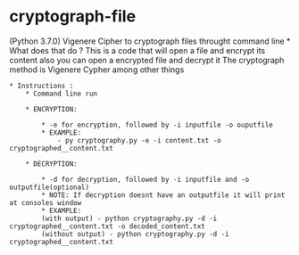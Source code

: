 # cryptograph-file
(Python 3.7.0) Vigenere Cipher to cryptograph files throught command line
    * What does that do ?
        This is a code that will open a file and encrypt its content also you can open a encrypted file and decrypt it
        The cryptograph method is Vigenere Cypher among other things
    
    * Instructions :
        * Command line run
    
        * ENCRYPTION:

            * -e for encryption, followed by -i inputfile -o ouputfile
            * EXAMPLE:
                - py cryptography.py -e -i content.txt -o cryptographed__content.txt

        * DECRYPTION:

            * -d for decryption, followed by -i inputfile and -o outputfile(optional)
            * NOTE: If decryption doesnt have an outputfile it will print at consoles window
            * EXAMPLE:
            (with output) - python cryptography.py -d -i cryptographed__content.txt -o decoded_content.txt
            (without output) - python cryptography.py -d -i cryptographed__content.txt

